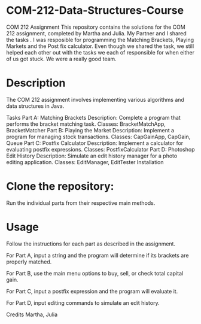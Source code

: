 # COM-212-Data-Structures-Course
COM 212 Assignment
This repository contains the solutions for the COM 212 assignment, completed by Martha and Julia.
My Partner and I shared the tasks . I was resposible for programming the Matching Brackets, Playing Markets and the Post fix calculator. Even though we shared the task, we still helped each other out with the tasks we each of responsible for when either of us got stuck. We were a really good team.

# Description
The COM 212 assignment involves implementing various algorithms and data structures in Java.

Tasks
Part A: Matching Brackets
Description: Complete a program that performs the bracket matching task.
Classes: BracketMatchApp, BracketMatcher
Part B: Playing the Market
Description: Implement a program for managing stock transactions.
Classes: CapGainApp, CapGain, Queue
Part C: Postfix Calculator
Description: Implement a calculator for evaluating postfix expressions.
Classes: PostfixCalculator
Part D: Photoshop Edit History
Description: Simulate an edit history manager for a photo editing application.
Classes: EditManager, EditTester
Installation

# Clone the repository:

Run the individual parts from their respective main methods.

# Usage
Follow the instructions for each part as described in the assignment.

For Part A, input a string and the program will determine if its brackets are properly matched.

For Part B, use the main menu options to buy, sell, or check total capital gain.

For Part C, input a postfix expression and the program will evaluate it.

For Part D, input editing commands to simulate an edit history.

Credits
Martha,
Julia
